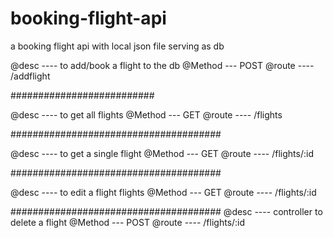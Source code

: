 # booking-flight-api
a booking flight api with local json file serving as db

@desc ---- to add/book a flight to the db
@Method --- POST
@route ---- /addflight

##########################


@desc ---- to get all flights
@Method --- GET
@route ---- /flights



######################################


@desc ----  to get a single flight
@Method --- GET
@route ---- /flights/:id



######################################


@desc ---- to edit a flight flights
@Method --- GET
@route ---- /flights/:id


######################################
@desc ---- controller to delete a flight
@Method --- POST
@route ---- /flights/:id
